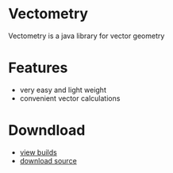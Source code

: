Vectometry
==========

Vectometry is a java library for vector geometry

# Features
- very easy and light weight
- convenient vector calculations

# Downdload
- [view builds](https://github.com/VoidCatz/vectometry/tree/master/builds)
- [download source](https://github.com/VoidCatz/vectometry/archive/master.zip)
